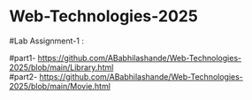 # Web-Technologies-2025

#Lab Assignment-1 :

  #part1- https://github.com/ABabhilashande/Web-Technologies-2025/blob/main/Library.html    
  #part2- https://github.com/ABabhilashande/Web-Technologies-2025/blob/main/Movie.html

